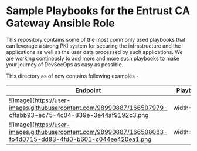 # Sample Playbooks for the Entrust CA Gateway Ansible Role
This repository contains some of the most commonly used playbooks that can leverage a strong PKI system for securing the infrastructure and the applications as well as the user data processed by such applications.
We are working continously to add more and more such playbooks to make your journey of DevSecOps as easy as possible.

This directory as of now contains following examples -

| Endpoint | Playbook |
| --- | --- |
| ![image](https://user-images.githubusercontent.com/98990887/166507979-cffabb93-ec75-4c04-839e-3e44af9192c3.png | width=100) | Apache Webserver |
| ![image](https://user-images.githubusercontent.com/98990887/166508083-fb4d0715-dd83-4fd0-b601-c044ee420ea1.png | width=100) | F5 Big IP |
